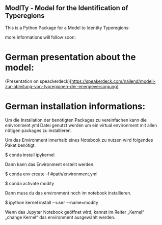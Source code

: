 ## ModITy - Model for the Identification of Typeregions

This is a Python Package for a Model to Identity Typeregions:

more informations will follow soon:

# German presentation about the model:

(Presentation on speackerdeck)[https://speakerdeck.com/nailend/modell-zur-ableitung-von-typregionen-der-energieversorgung]


# German installation informations:

Um die Installation der benötigten Packages zu vereinfachen kann die enivronment.yml Datei
genutzt werden um ein virtual environment mit allen nötigen packages zu installieren.

Um das Environment innerhalb eines Notebook zu nutzen wird folgendes Paket benötigt.

$ conda install ipykernel


Dann kann das Environment erstellt werden. 

$ conda env create -f #path/environment.yml

$ conda activate modity

Dann muss du das environment noch im notebook installieren.

$ ipython kernel install --user --name=modity

Wenn das Jupyter Notebook geöffnet wird, kannst im Reiter „Kernel“ „change Kernel“ das
environment ausgewählt werden.

